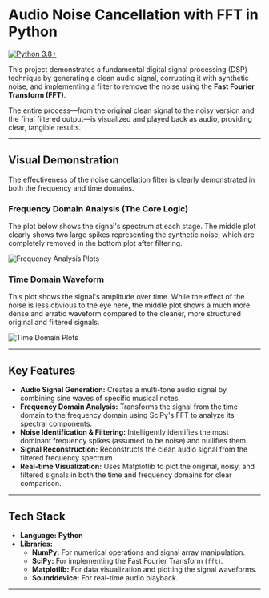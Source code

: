 # Audio Noise Cancellation with FFT in Python

[![Python 3.8+](https://img.shields.io/badge/python-3.8+-blue.svg)](https://www.python.org/downloads/)

This project demonstrates a fundamental digital signal processing (DSP) technique by generating a clean audio signal, corrupting it with synthetic noise, and implementing a filter to remove the noise using the **Fast Fourier Transform (FFT)**.

The entire process—from the original clean signal to the noisy version and the final filtered output—is visualized and played back as audio, providing clear, tangible results.

---

## Visual Demonstration

The effectiveness of the noise cancellation filter is clearly demonstrated in both the frequency and time domains.

### Frequency Domain Analysis (The Core Logic)
The plot below shows the signal's spectrum at each stage. The middle plot clearly shows two large spikes representing the synthetic noise, which are completely removed in the bottom plot after filtering.

![Frequency Analysis Plots]((https://github.com/Mo-Shams/Signal-processing/blob/main/Frequency%20domain%20plots.jpeg))

### Time Domain Waveform
This plot shows the signal's amplitude over time. While the effect of the noise is less obvious to the eye here, the middle plot shows a much more dense and erratic waveform compared to the cleaner, more structured original and filtered signals.

![Time Domain Plots]((https://github.com/Mo-Shams/Signal-processing/blob/main/Time%20domain%20plots.jpeg))

---

## Key Features

- **Audio Signal Generation:** Creates a multi-tone audio signal by combining sine waves of specific musical notes.
- **Frequency Domain Analysis:** Transforms the signal from the time domain to the frequency domain using SciPy's FFT to analyze its spectral components.
- **Noise Identification & Filtering:** Intelligently identifies the most dominant frequency spikes (assumed to be noise) and nullifies them.
- **Signal Reconstruction:** Reconstructs the clean audio signal from the filtered frequency spectrum.
- **Real-time Visualization:** Uses Matplotlib to plot the original, noisy, and filtered signals in both the time and frequency domains for clear comparison.

---

## Tech Stack

- **Language:** **Python**
- **Libraries:**
    - **NumPy:** For numerical operations and signal array manipulation.
    - **SciPy:** For implementing the Fast Fourier Transform (`fft`).
    - **Matplotlib:** For data visualization and plotting the signal waveforms.
    - **Sounddevice:** For real-time audio playback.

---
